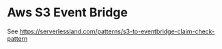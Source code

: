 # Aws S3 Event Bridge

See https://serverlessland.com/patterns/s3-to-eventbridge-claim-check-pattern
